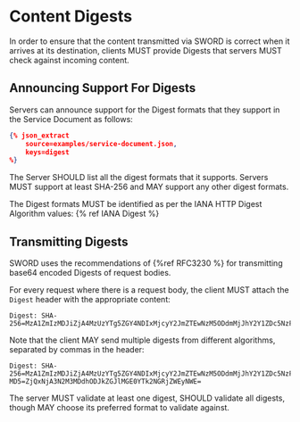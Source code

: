 # Content Digests

In order to ensure that the content transmitted via SWORD is correct when it arrives at its destination, clients MUST provide Digests that 
servers MUST check against incoming content.

## Announcing Support For Digests

Servers can announce support for the Digest formats that they support in the Service Document as follows:

```json
{% json_extract
    source=examples/service-document.json,
    keys=digest
%}
```

The Server SHOULD list all the digest formats that it supports.  Servers MUST support at least SHA-256 and MAY support any other digest 
formats.

The Digest formats MUST be identified as per the IANA HTTP Digest Algorithm values: {% ref IANA Digest %}


## Transmitting Digests

SWORD uses the recommendations of {%ref RFC3230 %} for transmitting base64 encoded Digests of request bodies.

For every request where there is a request body, the client MUST attach the `Digest` header with the appropriate content:

````
Digest: SHA-256=MzA1ZmIzMDJiZjA4MzUzYTg5ZGY4NDIxMjcyY2JmZTEwNzM5ODdmMjJhY2Y1ZDc5NzFhOTY3MmM1MGNkN2ZlMA==
````

Note that the client MAY send multiple digests from different algorithms, separated by commas in the header:

````
Digest: SHA-256=MzA1ZmIzMDJiZjA4MzUzYTg5ZGY4NDIxMjcyY2JmZTEwNzM5ODdmMjJhY2Y1ZDc5NzFhOTY3MmM1MGNkN2ZlMA==, MD5=ZjQxNjA3N2M3MDdhODJkZGJlMGE0YTk2NGRjZWEyNWE=
````

The server MUST validate at least one digest, SHOULD validate all digests, though MAY choose its preferred format to validate against.
